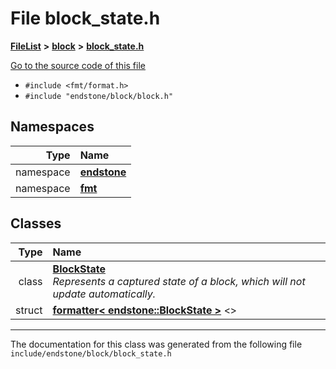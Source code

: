 

# File block\_state.h



[**FileList**](files.md) **>** [**block**](dir_faca67fc60a7463eb1bd30eabe023cf1.md) **>** [**block\_state.h**](block__state_8h.md)

[Go to the source code of this file](block__state_8h_source.md)



* `#include <fmt/format.h>`
* `#include "endstone/block/block.h"`













## Namespaces

| Type | Name |
| ---: | :--- |
| namespace | [**endstone**](namespaceendstone.md) <br> |
| namespace | [**fmt**](namespacefmt.md) <br> |


## Classes

| Type | Name |
| ---: | :--- |
| class | [**BlockState**](classendstone_1_1BlockState.md) <br>_Represents a captured state of a block, which will not update automatically._  |
| struct | [**formatter&lt; endstone::BlockState &gt;**](structfmt_1_1formatter_3_01endstone_1_1BlockState_01_4.md) &lt;&gt;<br> |



















































------------------------------
The documentation for this class was generated from the following file `include/endstone/block/block_state.h`

